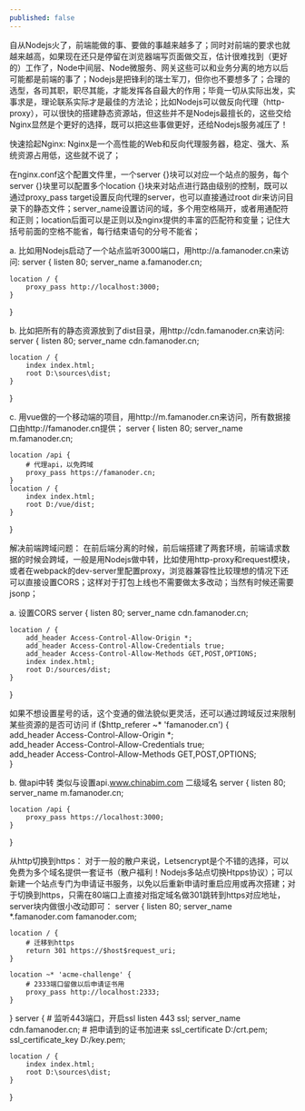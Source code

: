 ```yaml
---
published: false
---
```

自从Nodejs火了，前端能做的事、要做的事越来越多了；同时对前端的要求也就越来越高，如果现在还只是停留在浏览器端写页面做交互，估计很难找到（更好的）工作了，Node中间层、Node微服务、网关这些可以和业务分离的地方以后可能都是前端的事了；Nodejs是把锋利的瑞士军刀，但你也不要想多了；合理的选型，各司其职，职尽其能，才能发挥各自最大的作用；毕竟一切从实际出发，实事求是，理论联系实际才是最佳的方法论；比如Nodejs可以做反向代理（http-proxy），可以很快的搭建静态资源站，但这些并不是Nodejs最擅长的，这些交给Nginx显然是个更好的选择，既可以把这些事做更好，还给Nodejs服务减压了！

快速拾起Nginx:
Nginx是一个高性能的Web和反向代理服务器，稳定、强大、系统资源占用低，这些就不说了；

在nginx.conf这个配置文件里，一个server {}块可以对应一个站点的服务，每个server {}块里可以配置多个location {}块来对站点进行路由级别的控制，既可以通过proxy_pass target设置反向代理的server，也可以直接通过root dir来访问目录下的静态文件；server_name设置访问的域，多个用空格隔开，或者用通配符和正则；location后面可以是正则以及nginx提供的丰富的匹配符和变量；记住大括号前面的空格不能省，每行结束语句的分号不能省；

a. 比如用Nodejs启动了一个站点监听3000端口，用http://a.famanoder.cn来访问:
server {
    listen 80;
    server_name a.famanoder.cn;

    location / {
        proxy_pass http://localhost:3000;
    }
}


b. 比如把所有的静态资源放到了dist目录，用http://cdn.famanoder.cn来访问:
server {
    listen 80;
    server_name cdn.famanoder.cn;

    location / {
        index index.html;
        root D:\sources\dist;
    }
}


c. 用vue做的一个移动端的项目，用http://m.famanoder.cn来访问，所有数据接口由http://famanoder.cn提供；
server {
    listen 80;
    server_name m.famanoder.cn;

    location /api {
        # 代理api，以免跨域
        proxy_pass https://famanoder.cn;
    }
    location / {
        index index.html;
        root D:/vue/dist;
    }
}




解决前端跨域问题：
在前后端分离的时候，前后端搭建了两套环境，前端请求数据的时候会跨域，一般是用Nodejs做中转，比如使用http-proxy和request模块，或者在webpack的dev-server里配置proxy，浏览器兼容性比较理想的情况下还可以直接设置CORS；这样对于打包上线也不需要做太多改动；当然有时候还需要jsonp；

a. 设置CORS
server {
    listen 80;
    server_name cdn.famanoder.cn;

    location / {
        add_header Access-Control-Allow-Origin *;  
        add_header Access-Control-Allow-Credentials true;  
        add_header Access-Control-Allow-Methods GET,POST,OPTIONS;
        index index.html;
        root D:/sources/dist;
    }
}

如果不想设置星号的话，这个变通的做法貌似更灵活，还可以通过跨域反过来限制某些资源的是否可访问
if ($http_referer ~* 'famanoder.cn') {  
    add_header Access-Control-Allow-Origin *;  
    add_header Access-Control-Allow-Credentials true;  
    add_header Access-Control-Allow-Methods GET,POST,OPTIONS;  
}


b. 做api中转  类似与设置api.www.chinabim.com 二级域名
server {
    listen 80;
    server_name m.famanoder.cn;

    location /api {
        proxy_pass https://localhost:3000;
    }
}



从http切换到https：
对于一般的散户来说，Letsencrypt是个不错的选择，可以免费为多个域名提供一套证书（散户福利！Nodejs多站点切换Htpps协议）；可以新建一个站点专门为申请证书服务，以免以后重新申请时重启应用或再次搭建；对于切换到https，只需在80端口上直接对指定域名做301跳转到https对应地址，server块内做很小改动即可：
server {
    listen 80;
    server_name *.famanoder.com famanoder.com;

    location / {
        # 迁移到https
        return 301 https://$host$request_uri;
    }

    location ~* 'acme-challenge' {
        # 2333端口留做以后申请证书用
        proxy_pass http://localhost:2333;
    }
}
server {
    # 监听443端口，开启ssl
    listen 443 ssl;
    server_name cdn.famanoder.cn;
    # 把申请到的证书加进来
    ssl_certificate      D:/crt.pem;
    ssl_certificate_key  D:/key.pem;

    location / {
        index index.html;
        root D:\sources\dist;
    }
}
